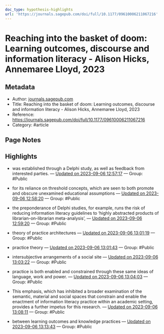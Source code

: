 ```yaml
---
doc_type: hypothesis-highlights
url: 'https://journals.sagepub.com/doi/full/10.1177/09610006211067216'
---
```


# Reaching into the basket of doom: Learning outcomes, discourse and information literacy - Alison Hicks, Annemaree Lloyd, 2023

## Metadata
- Author: [journals.sagepub.com]()
- Title: Reaching into the basket of doom: Learning outcomes, discourse and information literacy - Alison Hicks, Annemaree Lloyd, 2023
- Reference: https://journals.sagepub.com/doi/full/10.1177/09610006211067216
- Category: #article

## Page Notes
## Highlights
- was established through a Delphi study, as well as feedback from interested parties. — [Updated on 2023-09-06 12:57:17](https://hyp.is/lNeX3kzvEe6yr-v3qa4Mng/journals.sagepub.com/doi/full/10.1177/09610006211067216) — Group: #Public

- for its reliance on threshold concepts, which are seen to both promote and obscure unexamined educational assumptions — [Updated on 2023-09-06 12:58:20](https://hyp.is/ulxUNkzvEe6vxf8DoVB_xg/journals.sagepub.com/doi/full/10.1177/09610006211067216) — Group: #Public

- the preponderance of Delphi studies, for example, runs the risk of reducing information literacy guidelines to ‘highly abstracted products of librarian-on-librarian meta-analysis’, — [Updated on 2023-09-06 12:59:20](https://hyp.is/3mLnHkzvEe6CJdcS-GiZ2w/journals.sagepub.com/doi/full/10.1177/09610006211067216) — Group: #Public

- theory of practice architectures — [Updated on 2023-09-06 13:01:19](https://hyp.is/JPwxYkzwEe68-39D8yLzCQ/journals.sagepub.com/doi/full/10.1177/09610006211067216) — Group: #Public

- practice theory — [Updated on 2023-09-06 13:01:43](https://hyp.is/M1QyPEzwEe6Lyp9GqzmCkQ/journals.sagepub.com/doi/full/10.1177/09610006211067216) — Group: #Public

- intersubjective arrangements of a social site — [Updated on 2023-09-06 13:03:22](https://hyp.is/blPtlkzwEe60Nnc-LEthfA/journals.sagepub.com/doi/full/10.1177/09610006211067216) — Group: #Public

- practice is both enabled and constrained through these same ideas of language, work and power. — [Updated on 2023-09-06 13:04:03](https://hyp.is/h00c0kzwEe65C-fDWfbT9w/journals.sagepub.com/doi/full/10.1177/09610006211067216) — Group: #Public

- This emphasis, which has inhibited a broader examination of the semantic, material and social spaces that constrain and enable the enactment of information literacy practice within an academic setting, provides a further impetus for this research. — [Updated on 2023-09-06 13:08:11](https://hyp.is/GxIzqEzxEe637ishmQ3EWw/journals.sagepub.com/doi/full/10.1177/09610006211067216) — Group: #Public

- between learning outcomes and knowledge practices — [Updated on 2023-09-06 13:13:43](https://hyp.is/4MV6EEzxEe6-cHfMDLOAzw/journals.sagepub.com/doi/full/10.1177/09610006211067216) — Group: #Public



